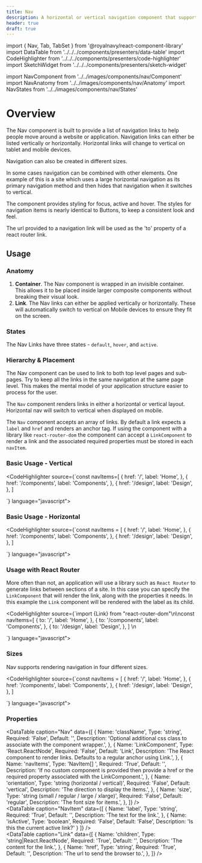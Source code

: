 ```yaml
---
title: Nav
description: A horizontal or vertical navigation component that supports nesting
header: true
draft: true
---
```


import { Nav, Tab, TabSet } from '@royalnavy/react-component-library'
import DataTable from '../../../components/presenters/data-table'
import CodeHighlighter from '../../../components/presenters/code-highlighter'
import SketchWidget from '../../../components/presenters/sketch-widget'

import NavComponent from '../../images/components/nav/Component'
import NavAnatomy from '../../images/components/nav/Anatomy'
import NavStates from '../../images/components/nav/States'

# Overview

The Nav component is built to provide a list of navigation links to help people move around a website or application. Navigation links can either be listed vertically or horizontally. Horizontal links will change to vertical on tablet and mobile devices.

Navigation can also be created in different sizes.

In some cases navigation can be combined with other elements. One example of this is a site which uses a large horizontal navigation as its primary navigation method and then hides that navigation when it switches to vertical.

The component provides styling for focus, active and hover. The styles for navigation items is nearly identical to Buttons, to keep a consistent look and feel.

The url provided to a navigation link will be used as the 'to' property of a react router link.
<NavComponent />


## Usage

<TabSet>

<Tab title="Design">

<SketchWidget name="Nav" href="/standards-toolkit.sketch" />

  ### Anatomy  

  <NavAnatomy />

1. **Container**. The Nav component is wrapped in an invisible container. This allows it to be placed inside larger composite components without breaking their visual look.
2. **Link**. The Nav links can either be applied vertically or horizontally. These will automatically switch to vertical on Mobile devices to ensure they fit on the screen.

### States

<NavStates />

The Nav Links have three states - `default`, `hover`, and `active`.

### Hierarchy & Placement
The Nav component can be used to link to both top level pages and sub-pages. Try to keep all the links in the same navigation at the same page level. This makes the mental model of your application structure easier to process for the user.

  </Tab>


<Tab title="Develop">

The `Nav` component renders links in either a horizontal or vertical layout. Horizontal nav will switch to vertical when displayed on mobile.

The `Nav` component accepts an array of links. By default a link expects a `label` and `href` and renders an anchor tag. If using the component with a library like `react-router-dom` the component can accept a `LinkComponent` to render a link and the associated required properties must be stored in each `navItem`.

### Basic Usage - Vertical
<CodeHighlighter source={`const navItems=[
  {
    href: '/',
    label: 'Home',
  },
  {
    href: '/components',
    label: 'Components',
  },
  {
    href: '/design',
    label: 'Design',
  },
]

<Nav orientation="vertical" navItems={navItems} />`} language="javascript">
  <Nav orientation="vertical" navItems={[
  {
    href: '/',
    label: 'Home',
  },
  {
    href: '/components',
    label: 'Components',
  },
  {
    href: '/design',
    label: 'Design',
  },
]}/>
</CodeHighlighter>

### Basic Usage - Horizontal
<CodeHighlighter source={`const navItems = [
  {
    href: '/',
    label: 'Home',
  },
  {
    href: '/components',
    label: 'Components',
  },
  {
    href: '/design',
    label: 'Design',
  },
]

<Nav orientation="horizontal" items={navItems}/>`} language="javascript">
  <Nav orientation="horizontal" navItems={[
  {
    href: '/',
    label: 'Home',
  },
  {
    href: '/components',
    label: 'Components',
  },
  {
    href: '/design',
    label: 'Design',
  },
]}/>
</CodeHighlighter>

### Usage with React Router
More often than not, an application will use a library such as `React Router` to generate links between sections of a site. In this case you can specify the `LinkComponent` that will render the link, along with the properties it needs. In this example the `Link` component will be rendered with the label as its child.

<CodeHighlighter source={`import {Link} from "react-router-dom"\n\nconst navItems=[
  {
    to: '/',
    label: 'Home',
  },
  {
    to: '/components',
    label: 'Components',
  },
  {
    to: '/design',
    label: 'Design',
  },
]
\n
<Nav LinkComponent={Link} navItems={navItems}/>`} language="javascript">
  <Nav navItems={[
  {
    href: '/',
    label: 'Home',
  },
  {
    href: '/components',
    label: 'Components',
  },
  {
    href: '/design',
    label: 'Design',
  },
]} />
</CodeHighlighter>

### Sizes

Nav supports rendering navigation in four different sizes.

<CodeHighlighter source={`const navItems = [
  {
    href: '/',
    label: 'Home',
  },
  {
    href: '/components',
    label: 'Components',
  },
  {
    href: '/design',
    label: 'Design',
  },
]

<Nav size="small" orientation="horizontal" items={navItems}/>
<Nav size="regular" orientation="horizontal" items={navItems}/>
<Nav size="large" orientation="horizontal" items={navItems}/>
<Nav size="xlarge" orientation="horizontal" items={navItems}/>`} language="javascript">
  <Nav size="small" orientation="horizontal" navItems={[
  {
    href: '/',
    label: 'small',
  },
  {
    href: '/components',
    label: 'Components',
  },
  {
    href: '/design',
    label: 'Design',
  },
]}/>
<Nav size="regular" orientation="horizontal" navItems={[
  {
    href: '/',
    label: 'regular',
  },
  {
    href: '/components',
    label: 'Components',
  },
  {
    href: '/design',
    label: 'Design',
  },
]}/>
<Nav size="large" orientation="horizontal" navItems={[
  {
    href: '/',
    label: 'large',
  },
  {
    href: '/components',
    label: 'Components',
  },
  {
    href: '/design',
    label: 'Design',
  },
]}/>
<Nav size="xlarge" orientation="horizontal" navItems={[
  {
    href: '/',
    label: 'xlarge',
  },
  {
    href: '/components',
    label: 'Components',
  },
  {
    href: '/design',
    label: 'Design',
  },
]}/>
</CodeHighlighter>

### Properties
<DataTable caption="Nav" data={[
  {
    Name: 'className',
    Type: 'string',
    Required: 'False',
    Default: '',
    Description: 'Optional additional css class to associate with the component wrapper.',
  },
    {
    Name: 'LinkComponent',
    Type: 'React.ReactNode',
    Required: 'False',
    Default: 'Link',
    Description: 'The React component to render links. Defaults to a regular anchor using Link.',
  },
  {
    Name: 'navItems',
    Type: 'NavItem[] ',
    Required: 'True',
    Default: '',
    Description: 'If no custom component is provided then provide a href or the required property associated with the LinkComponent.',
  },
  {
    Name: 'orientation',
    Type: 'string (horizontal / vertical)',
    Required: 'False',
    Default: 'vertical',
    Description: 'The direction to display the items.',
  },
  {
    Name: 'size',
    Type: 'string (small / regular / large / xlarge)',
    Required: 'False',
    Default: 'regular',
    Description: 'The font size for items.',
  },
]} />
<br />
<DataTable caption="NavItem" data={[
  {
    Name: 'label',
    Type: 'string',
    Required: 'True',
    Default: '',
    Description: 'The text for the link.',
  },
  {
    Name: 'isActive',
    Type: 'boolean',
    Required: 'False',
    Default: 'False',
    Description: 'Is this the current active link?'
  }
]} />
<br />
<DataTable caption="Link" data={[
  {
    Name: 'children',
    Type: 'string|React.ReactNode',
    Required: 'True',
    Default: '',
    Description: 'The content for the link.',
  },
  {
    Name: 'href',
    Type: 'string',
    Required: 'True',
    Default: '',
    Description: 'The url to send the browser to.',
  },
]} />

</Tab>
</TabSet>
